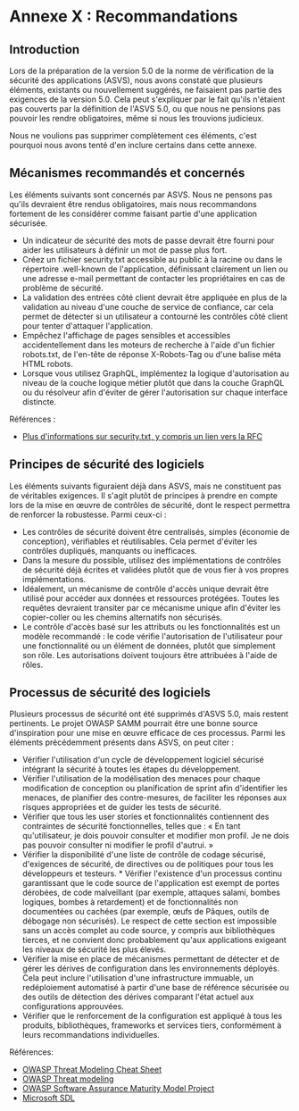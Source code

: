 # Annexe X : Recommandations

## Introduction

Lors de la préparation de la version 5.0 de la norme de vérification de la sécurité des applications (ASVS), nous avons constaté que plusieurs éléments, existants ou nouvellement suggérés, ne faisaient pas partie des exigences de la version 5.0. Cela peut s'expliquer par le fait qu'ils n'étaient pas couverts par la définition de l'ASVS 5.0, ou que nous ne pensions pas pouvoir les rendre obligatoires, même si nous les trouvions judicieux.

Nous ne voulions pas supprimer complètement ces éléments, c'est pourquoi nous avons tenté d'en inclure certains dans cette annexe.

## Mécanismes recommandés et concernés

Les éléments suivants sont concernés par ASVS. Nous ne pensons pas qu'ils devraient être rendus obligatoires, mais nous recommandons fortement de les considérer comme faisant partie d'une application sécurisée.

* Un indicateur de sécurité des mots de passe devrait être fourni pour aider les utilisateurs à définir un mot de passe plus fort.
* Créez un fichier security.txt accessible au public à la racine ou dans le répertoire .well-known de l'application, définissant clairement un lien ou une adresse e-mail permettant de contacter les propriétaires en cas de problème de sécurité.
* La validation des entrées côté client devrait être appliquée en plus de la validation au niveau d'une couche de service de confiance, car cela permet de détecter si un utilisateur a contourné les contrôles côté client pour tenter d'attaquer l'application.
* Empêchez l'affichage de pages sensibles et accessibles accidentellement dans les moteurs de recherche à l'aide d'un fichier robots.txt, de l'en-tête de réponse X-Robots-Tag ou d'une balise méta HTML robots.
* Lorsque vous utilisez GraphQL, implémentez la logique d'autorisation au niveau de la couche logique métier plutôt que dans la couche GraphQL ou du résolveur afin d'éviter de gérer l'autorisation sur chaque interface distincte.

Références :

* [Plus d'informations sur security.txt, y compris un lien vers la RFC](https://securitytxt.org/)

## Principes de sécurité des logiciels

Les éléments suivants figuraient déjà dans ASVS, mais ne constituent pas de véritables exigences. Il s'agit plutôt de principes à prendre en compte lors de la mise en œuvre de contrôles de sécurité, dont le respect permettra de renforcer la robustesse. Parmi ceux-ci :

* Les contrôles de sécurité doivent être centralisés, simples (économie de conception), vérifiables et réutilisables. Cela permet d'éviter les contrôles dupliqués, manquants ou inefficaces.
* Dans la mesure du possible, utilisez des implémentations de contrôles de sécurité déjà écrites et validées plutôt que de vous fier à vos propres implémentations.
* Idéalement, un mécanisme de contrôle d'accès unique devrait être utilisé pour accéder aux données et ressources protégées. Toutes les requêtes devraient transiter par ce mécanisme unique afin d'éviter les copier-coller ou les chemins alternatifs non sécurisés.
* Le contrôle d'accès basé sur les attributs ou les fonctionnalités est un modèle recommandé : le code vérifie l'autorisation de l'utilisateur pour une fonctionnalité ou un élément de données, plutôt que simplement son rôle. Les autorisations doivent toujours être attribuées à l'aide de rôles.

## Processus de sécurité des logiciels

Plusieurs processus de sécurité ont été supprimés d'ASVS 5.0, mais restent pertinents. Le projet OWASP SAMM pourrait être une bonne source d'inspiration pour une mise en œuvre efficace de ces processus. Parmi les éléments précédemment présents dans ASVS, on peut citer :

* Vérifier l'utilisation d'un cycle de développement logiciel sécurisé intégrant la sécurité à toutes les étapes du développement.
* Vérifier l'utilisation de la modélisation des menaces pour chaque modification de conception ou planification de sprint afin d'identifier les menaces, de planifier des contre-mesures, de faciliter les réponses aux risques appropriées et de guider les tests de sécurité.
* Vérifier que tous les user stories et fonctionnalités contiennent des contraintes de sécurité fonctionnelles, telles que : « En tant qu'utilisateur, je dois pouvoir consulter et modifier mon profil. Je ne dois pas pouvoir consulter ni modifier le profil d'autrui. »
* Vérifier la disponibilité d'une liste de contrôle de codage sécurisé, d'exigences de sécurité, de directives ou de politiques pour tous les développeurs et testeurs. * Vérifier l'existence d'un processus continu garantissant que le code source de l'application est exempt de portes dérobées, de code malveillant (par exemple, attaques salami, bombes logiques, bombes à retardement) et de fonctionnalités non documentées ou cachées (par exemple, œufs de Pâques, outils de débogage non sécurisés). Le respect de cette section est impossible sans un accès complet au code source, y compris aux bibliothèques tierces, et ne convient donc probablement qu'aux applications exigeant les niveaux de sécurité les plus élevés.
* Vérifier la mise en place de mécanismes permettant de détecter et de gérer les dérives de configuration dans les environnements déployés. Cela peut inclure l'utilisation d'une infrastructure immuable, un redéploiement automatisé à partir d'une base de référence sécurisée ou des outils de détection des dérives comparant l'état actuel aux configurations approuvées.
* Vérifier que le renforcement de la configuration est appliqué à tous les produits, bibliothèques, frameworks et services tiers, conformément à leurs recommandations individuelles.

Références:

* [OWASP Threat Modeling Cheat Sheet](https://cheatsheetseries.owasp.org/cheatsheets/Threat_Modeling_Cheat_Sheet.html)
* [OWASP Threat modeling](https://owasp.org/www-community/Application_Threat_Modeling)
* [OWASP Software Assurance Maturity Model Project](https://owasp.org/www-project-samm/)
* [Microsoft SDL](https://www.microsoft.com/en-us/securityengineering/sdl/)
